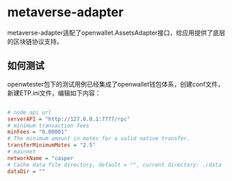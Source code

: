 # metaverse-adapter

metaverse-adapter适配了openwallet.AssetsAdapter接口，给应用提供了底层的区块链协议支持。

## 如何测试

openwtester包下的测试用例已经集成了openwallet钱包体系，创建conf文件，新建ETP.ini文件，编辑如下内容：

```ini

# node api url
serverAPI = "http://127.0.0.1:7777/rpc"
# minimum transaction fees
minFees = "0.00001"
# The minimum amount in motes for a valid native transfer.
transferMinimumMotes = "2.5"
# mainnet
networkName = "casper
# Cache data file directory, default = "", current directory: ./data
dataDir = ""

```
